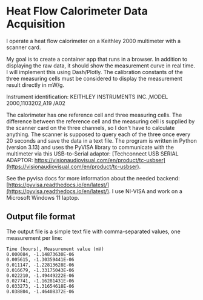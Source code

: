 # Heat Flow Calorimeter Data Acquisition

I operate a heat flow calorimeter on a Keithley 2000 multimeter with a scanner card.

My goal is to create a container app that runs in a browser. In addition to displaying the raw data, it should show the measurement curve in real time. I will implement this using Dash/Plotly. The calibration constants of the three measuring cells must be considered to display the measurement result directly in mW/g.

Instrument identification: KEITHLEY INSTRUMENTS INC.,MODEL 2000,1103202,A19  /A02

The calorimeter has one reference cell and three measuring cells. The difference between the reference cell and the measuring cell is supplied by the scanner card on the three channels, so I don't have to calculate anything. The scanner is supposed to query each of the three once every 20 seconds and save the data in a text file.
The program is written in Python (version 3.13) and uses the PyVISA library to communicate with the multimeter via this USB-to-Serial adaptor: [Techconnect USB SERIAL ADAPTOR: https://visionaudiovisual.com/en/product/tc-usbser](https://visionaudiovisual.com/en/product/tc-usbser).

See the pyvisa docs for more information about the needed backend: [https://pyvisa.readthedocs.io/en/latest/](https://pyvisa.readthedocs.io/en/latest/). I use NI-VISA and work on a Microsoft Windows 11 laptop.

## Output file format

The output file is a simple text file with comma-separated values, one measurement per line:

```text
Time (hours), Measurement value (mV)
0.000084, -1.14873630E-06
0.005615, -1.30359441E-06
0.011147, -1.22813628E-06
0.016679, -1.33175043E-06
0.022210, -1.49449222E-06
0.027741, -1.16281431E-06
0.033273, -1.31654618E-06
0.038804, -1.46408372E-06
```
